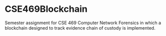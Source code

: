 # CSE469Blockchain
 Semester assignment for CSE 469 Computer Network Forensics in which a blockchain designed to track evidence chain of custody is implemented.
